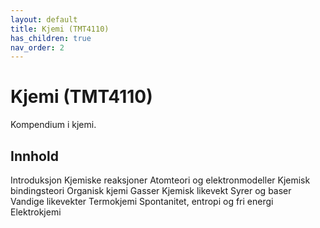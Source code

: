 ```yaml
---
layout: default
title: Kjemi (TMT4110)
has_children: true
nav_order: 2
---
```


# Kjemi (TMT4110)
Kompendium i kjemi.

## Innhold
Introduksjon
Kjemiske reaksjoner
Atomteori og elektronmodeller
Kjemisk bindingsteori
Organisk kjemi
Gasser
Kjemisk likevekt
Syrer og baser
Vandige likevekter
Termokjemi
Spontanitet, entropi og fri energi
Elektrokjemi
